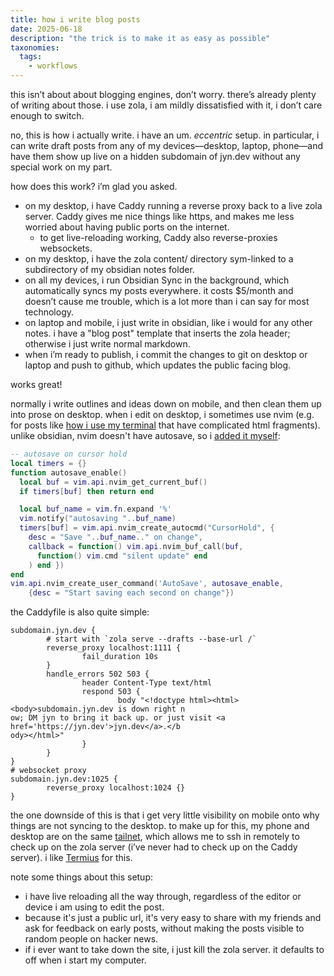 ```yaml
---
title: how i write blog posts
date: 2025-06-18
description: "the trick is to make it as easy as possible"
taxonomies:
  tags:
    - workflows
---
```

this isn’t about about blogging engines, don’t worry. there’s already plenty of writing about those. i use zola, i am mildly dissatisfied with it, i don’t care enough to switch.

no, this is how i actually write. i have an um. *eccentric* setup. in particular, i can write draft posts from any of my devices—desktop, laptop, phone—and have them show up live on a hidden subdomain of jyn.dev without any special work on my part.

how does this work? i’m glad you asked.
- on my desktop, i have Caddy running a reverse proxy back to a live zola server. Caddy gives me nice things like https, and makes me less worried about having public ports on the internet.
	- to get live-reloading working, Caddy also reverse-proxies websockets.
- on my desktop, i have the zola content/ directory sym-linked to a subdirectory of my obsidian notes folder.
- on all my devices, i run Obsidian Sync in the background, which automatically syncs my posts everywhere. it costs $5/month and doesn’t cause me trouble, which is a lot more than i can say for most technology.
- on laptop and mobile, i just write in obsidian, like i would for any other notes. i have a "blog post" template that inserts the zola header; otherwise i just write normal markdown.
- when i’m ready to publish, i commit the changes to git on desktop or laptop and push to github, which updates the public facing blog.

works great!

normally i write outlines and ideas down on mobile, and then clean them up into prose on desktop. when i edit on desktop, i sometimes use nvim (e.g. for posts like [how i use my terminal](@/how-i-use-my-terminal.md) that have complicated html fragments). unlike obsidian, nvim doesn't have autosave, so i [added it myself](https://github.com/jyn514/dotfiles/blob/45f6702de2608a972615cd877993a41521f76348/config/nvim.lua#L242-L268):
```lua
-- autosave on cursor hold
local timers = {}
function autosave_enable()
  local buf = vim.api.nvim_get_current_buf()
  if timers[buf] then return end

  local buf_name = vim.fn.expand '%'
  vim.notify("autosaving "..buf_name)
  timers[buf] = vim.api.nvim_create_autocmd("CursorHold", {
    desc = "Save "..buf_name.." on change",
    callback = function() vim.api.nvim_buf_call(buf,
      function() vim.cmd "silent update" end
    ) end })
end
vim.api.nvim_create_user_command('AutoSave', autosave_enable,
	{desc = "Start saving each second on change"})
```
the Caddyfile is also quite simple:
```nginx
subdomain.jyn.dev {
        # start with `zola serve --drafts --base-url /`
        reverse_proxy localhost:1111 {
                fail_duration 10s
        }
        handle_errors 502 503 {
                header Content-Type text/html
                respond 503 {
                        body "<!doctype html><html><body>subdomain.jyn.dev is down right n
ow; DM jyn to bring it back up. or just visit <a href='https://jyn.dev'>jyn.dev</a>.</b
ody></html>"
                }
        }
}
# websocket proxy
subdomain.jyn.dev:1025 {
        reverse_proxy localhost:1024 {}
}
```
the one downside of this is that i get very little visibility on mobile onto why things are not syncing to the desktop. to make up for this, my phone and desktop are on the same [tailnet](https://tailscale.com/kb/1151/what-is-tailscale), which allows me to ssh in remotely to check up on the zola server (i’ve never had to check up on the Caddy server). i like [Termius](https://termius.com/) for this.

note some things about this setup:
- i have live reloading all the way through, regardless of the editor or device i am using to edit the post.
- because it's just a public url, it's very easy to share with my friends and ask for feedback on early posts, without making the posts visible to random people on hacker news.
- if i ever want to take down the site, i just kill the zola server. it defaults to off when i start my computer.
